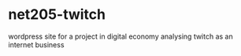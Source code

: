 # net205-twitch
wordpress site for a project in digital economy analysing twitch as an internet business
